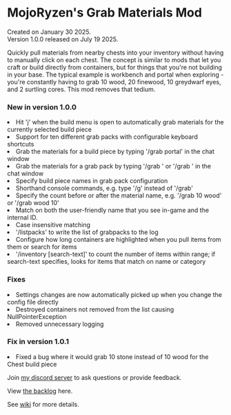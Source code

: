 # MojoRyzen's Grab Materials Mod

Created on January 30 2025.<br>
Version 1.0.0 released on July 19 2025.

Quickly pull materials from nearby chests into your inventory without having to manually click on each chest.  The concept is similar to mods that let you craft or build directly from containers, but for things that you're not building in your base.  The typical example is workbench and portal when exploring - you're constantly having to grab 10 wood, 20 finewood, 10 greydwarf eyes, and 2 surtling cores.  This mod removes that tedium.

<h3>New in version 1.0.0</h3>

<li>Hit 'j' when the build menu is open to automatically grab materials for the currently selected build piece
<li>Support for ten different grab packs with configurable keyboard shortcuts
<li>Grab the materials for a build piece by typing '/grab portal' in the chat window
<li>Grab the materials for a grab pack by typing '/grab <n>' or '/grab <pack-name>' in the chat window
<li>Specify build piece names in grab pack configuration
<li>Shorthand console commands, e.g. type '/g' instead of '/grab'
<li>Specify the count before or after the material name, e.g. '/grab 10 wood' or '/grab wood 10'
<li>Match on both the user-friendly name that you see in-game and the internal ID.
<li>Case insensitive matching
<li>'/listpacks' to write the list of grabpacks to the log
<li>Configure how long containers are highlighted when you pull items from them or search for items
<li>'/inventory [search-text]' to count the number of items within range; if search-text specifies, looks for items that match on name or category

<h3>Fixes</h3>

<li>Settings changes are now automatically picked up when you change the config file directly
<li>Destroyed containers not removed from the list causing NullPointerException
<li>Removed unnecessary logging

<h3>Fix in version 1.0.1</h3>

<li>Fixed a bug where it would grab 10 stone instead of 10 wood for the Chest build piece


Join [my discord server](https://discord.gg/2gnsrZSN) to ask questions or provide feedback.

View [the backlog](https://github.com/users/gbahns/projects/1/views/1) here.

See [wiki](https://thunderstore.io/c/valheim/p/MojoRyzen/GrabMaterials/wiki/3012-mojoryzens-grab-materials-mod/) for more details.
